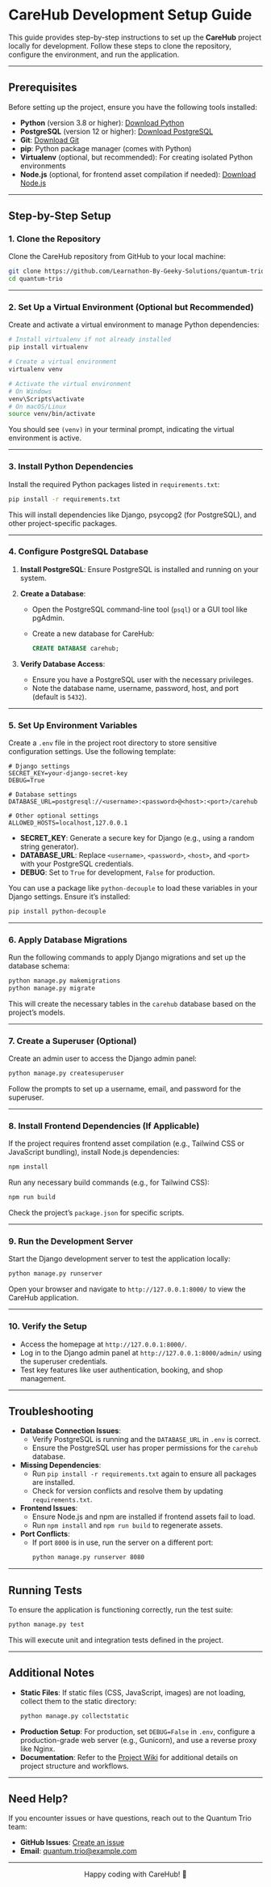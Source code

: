 # CareHub Development Setup Guide

This guide provides step-by-step instructions to set up the **CareHub** project locally for development. Follow these steps to clone the repository, configure the environment, and run the application.

---

## Prerequisites

Before setting up the project, ensure you have the following tools installed:

- **Python** (version 3.8 or higher): [Download Python](https://www.python.org/downloads/)
- **PostgreSQL** (version 12 or higher): [Download PostgreSQL](https://www.postgresql.org/download/)
- **Git**: [Download Git](https://git-scm.com/downloads)
- **pip**: Python package manager (comes with Python)
- **Virtualenv** (optional, but recommended): For creating isolated Python environments
- **Node.js** (optional, for frontend asset compilation if needed): [Download Node.js](https://nodejs.org/)

---

## Step-by-Step Setup

### 1. Clone the Repository

Clone the CareHub repository from GitHub to your local machine:

```bash
git clone https://github.com/Learnathon-By-Geeky-Solutions/quantum-trio.git
cd quantum-trio
```

---

### 2. Set Up a Virtual Environment (Optional but Recommended)

Create and activate a virtual environment to manage Python dependencies:

```bash
# Install virtualenv if not already installed
pip install virtualenv

# Create a virtual environment
virtualenv venv

# Activate the virtual environment
# On Windows
venv\Scripts\activate
# On macOS/Linux
source venv/bin/activate
```

You should see `(venv)` in your terminal prompt, indicating the virtual environment is active.

---

### 3. Install Python Dependencies

Install the required Python packages listed in `requirements.txt`:

```bash
pip install -r requirements.txt
```

This will install dependencies like Django, psycopg2 (for PostgreSQL), and other project-specific packages.

---

### 4. Configure PostgreSQL Database

1. **Install PostgreSQL**: Ensure PostgreSQL is installed and running on your system.
2. **Create a Database**:
   - Open the PostgreSQL command-line tool (`psql`) or a GUI tool like pgAdmin.
   - Create a new database for CareHub:

     ```sql
     CREATE DATABASE carehub;
     ```

3. **Verify Database Access**:
   - Ensure you have a PostgreSQL user with the necessary privileges.
   - Note the database name, username, password, host, and port (default is `5432`).

---

### 5. Set Up Environment Variables

Create a `.env` file in the project root directory to store sensitive configuration settings. Use the following template:

```env
# Django settings
SECRET_KEY=your-django-secret-key
DEBUG=True

# Database settings
DATABASE_URL=postgresql://<username>:<password>@<host>:<port>/carehub

# Other optional settings
ALLOWED_HOSTS=localhost,127.0.0.1
```

- **SECRET_KEY**: Generate a secure key for Django (e.g., using a random string generator).
- **DATABASE_URL**: Replace `<username>`, `<password>`, `<host>`, and `<port>` with your PostgreSQL credentials.
- **DEBUG**: Set to `True` for development, `False` for production.

You can use a package like `python-decouple` to load these variables in your Django settings. Ensure it’s installed:

```bash
pip install python-decouple
```

---

### 6. Apply Database Migrations

Run the following commands to apply Django migrations and set up the database schema:

```bash
python manage.py makemigrations
python manage.py migrate
```

This will create the necessary tables in the `carehub` database based on the project’s models.

---

### 7. Create a Superuser (Optional)

Create an admin user to access the Django admin panel:

```bash
python manage.py createsuperuser
```

Follow the prompts to set up a username, email, and password for the superuser.

---

### 8. Install Frontend Dependencies (If Applicable)

If the project requires frontend asset compilation (e.g., Tailwind CSS or JavaScript bundling), install Node.js dependencies:

```bash
npm install
```

Run any necessary build commands (e.g., for Tailwind CSS):

```bash
npm run build
```

Check the project’s `package.json` for specific scripts.

---

### 9. Run the Development Server

Start the Django development server to test the application locally:

```bash
python manage.py runserver
```

Open your browser and navigate to `http://127.0.0.1:8000/` to view the CareHub application.

---

### 10. Verify the Setup

- Access the homepage at `http://127.0.0.1:8000/`.
- Log in to the Django admin panel at `http://127.0.0.1:8000/admin/` using the superuser credentials.
- Test key features like user authentication, booking, and shop management.

---

## Troubleshooting

- **Database Connection Issues**:
  - Verify PostgreSQL is running and the `DATABASE_URL` in `.env` is correct.
  - Ensure the PostgreSQL user has proper permissions for the `carehub` database.
- **Missing Dependencies**:
  - Run `pip install -r requirements.txt` again to ensure all packages are installed.
  - Check for version conflicts and resolve them by updating `requirements.txt`.
- **Frontend Issues**:
  - Ensure Node.js and npm are installed if frontend assets fail to load.
  - Run `npm install` and `npm run build` to regenerate assets.
- **Port Conflicts**:
  - If port `8000` is in use, run the server on a different port:
    ```bash
    python manage.py runserver 8080
    ```

---

## Running Tests

To ensure the application is functioning correctly, run the test suite:

```bash
python manage.py test
```

This will execute unit and integration tests defined in the project.

---

## Additional Notes

- **Static Files**: If static files (CSS, JavaScript, images) are not loading, collect them to the static directory:
  ```bash
  python manage.py collectstatic
  ```
- **Production Setup**: For production, set `DEBUG=False` in `.env`, configure a production-grade web server (e.g., Gunicorn), and use a reverse proxy like Nginx.
- **Documentation**: Refer to the [Project Wiki](https://github.com/Learnathon-By-Geeky-Solutions/quantum-trio/wiki) for additional details on project structure and workflows.

---

## Need Help?

If you encounter issues or have questions, reach out to the Quantum Trio team:

- **GitHub Issues**: [Create an issue](https://github.com/Learnathon-By-Geeky-Solutions/quantum-trio/issues)
- **Email**: [quantum.trio@example.com](mailto:quantum.trio@example.com)

---

<p align="center">
  Happy coding with CareHub! 🚀
</p>
